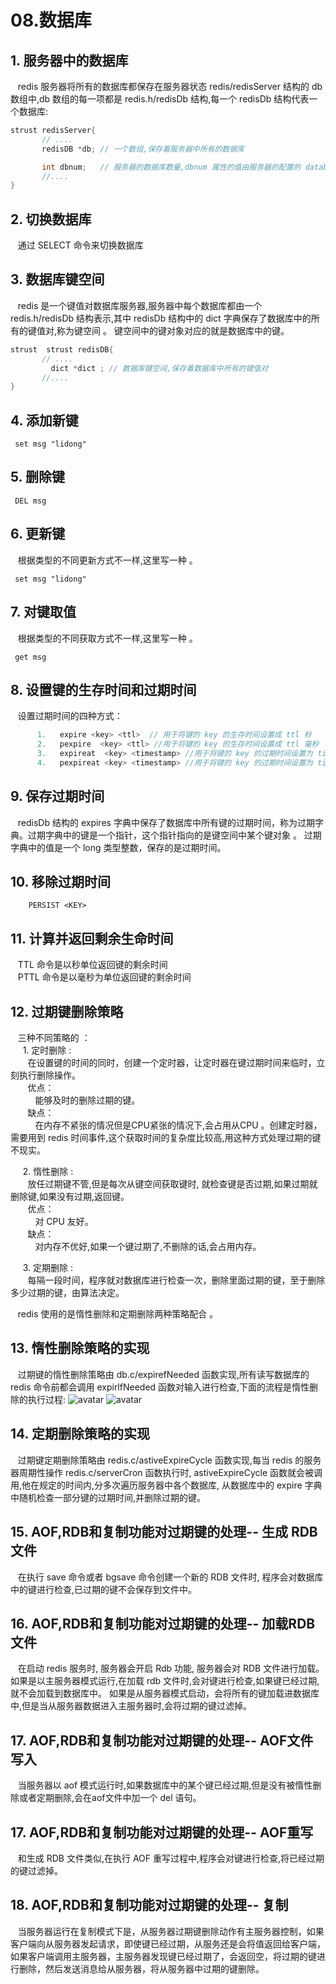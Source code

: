 # 08.数据库

## 1. 服务器中的数据库

   redis 服务器将所有的数据库都保存在服务器状态 redis/redisServer 结构的 db 数组中,db 数组的每一项都是 redis.h/redisDb 结构,每一个 redisDb 结构代表一个数据库:

```java
strust redisServer{
       // ....
       redisDB *db; // 一个数组,保存着服务器中所有的数据库

       int dbnum;   // 服务器的数据库数量,dbnum 属性的值由服务器的配置的 database 选项决定的, 默认会初始化 16 个数据库。
       //....
}
```

## 2. 切换数据库

   通过 SELECT 命令来切换数据库

## 3. 数据库键空间

   redis 是一个键值对数据库服务器,服务器中每个数据库都由一个 redis.h/redisDb 结构表示,其中 redisDb 结构中的 dict 字典保存了数据库中的所有的键值对,称为键空间 。 键空间中的键对象对应的就是数据库中的键。

```java
strust  strust redisDB{
       // ....
         dict *dict ; // 数据库键空间,保存着数据库中所有的键值对
       //....
}
```

## 4. 添加新键

```text
 set msg "lidong"
```

## 5. 删除键

```text
 DEL msg
```

## 6. 更新键

   根据类型的不同更新方式不一样,这里写一种 。

```text
 set msg "lidong"
```

## 7. 对键取值

   根据类型的不同获取方式不一样,这里写一种 。

```text
 get msg
```

## 8. 设置键的生存时间和过期时间

   设置过期时间的四种方式：

```java
      1.   expire <key> <ttl>  // 用于将键的 key 的生存时间设置成 ttl 秒
      2.   pexpire  <key> <ttl> //用于将键的 key 的生存时间设置成 ttl 毫秒
      3.   expireat  <key> <timestamp> //用于将键的 key 的过期时间设置为 timestamp 所指定的秒数时间戳
      4.   pexpireat <key> <timestamp> //用于将键的 key 的过期时间设置为 timestamp 所指定的毫秒数时间
```

## 9. 保存过期时间

   redisDb 结构的 expires 字典中保存了数据库中所有键的过期时间，称为过期字典。过期字典中的键是一个指针，这个指针指向的是键空间中某个键对象 。 过期字典中的值是一个 long 类型整数，保存的是过期时间。

## 10. 移除过期时间

```text
    PERSIST <KEY>
```

## 11. 计算并返回剩余生命时间

   TTL 命令是以秒单位返回键的剩余时间  
   PTTL 命令是以毫秒为单位返回键的剩余时间

## 12. 过期键删除策略

   三种不同策略的 ：  
     1. 定时删除 :  
       在设置键的时间的同时，创建一个定时器，让定时器在键过期时间来临时，立刻执行删除操作。  
       优点：  
          能够及时的删除过期的键。  
       缺点：  
          在内存不紧张的情况但是CPU紧张的情况下,会占用从CPU 。创建定时器，需要用到 redis 时间事件,这个获取时间的复杂度比较高,用这种方式处理过期的键不现实。

     2. 惰性删除 :  
       放任过期键不管,但是每次从键空间获取键时, 就检查键是否过期,如果过期就删除键,如果没有过期,返回键。  
       优点：  
          对 CPU 友好。  
       缺点：  
          对内存不优好,如果一个键过期了,不删除的话,会占用内存。

     3. 定期删除 :  
       每隔一段时间，程序就对数据库进行检查一次，删除里面过期的键，至于删除多少过期的键，由算法决定。

   redis 使用的是惰性删除和定期删除两种策略配合 。

## 13. 惰性删除策略的实现

   过期键的惰性删除策略由 db.c/expirefNeeded 函数实现,所有读写数据库的redis 命令前都会调用 expirlfNeeded 函数对输入进行检查,下面的流程是惰性删除的执行过程: ![avatar](../../.gitbook/assets/duo-xing-shan-chu.jpg) ![avatar](../../.gitbook/assets/get-duo-xing-shan-chu.jpg)

## 14. 定期删除策略的实现

   过期键定期删除策略由 redis.c/astiveExpireCycle 函数实现,每当 redis 的服务器周期性操作 redis.c/serverCron 函数执行时, astiveExpireCycle 函数就会被调用,他在规定的时间内,分多次遍历服务器中各个数据库, 从数据库中的 expire 字典中随机检查一部分键的过期时间,并删除过期的键。

## 15. AOF,RDB和复制功能对过期键的处理-- 生成 RDB 文件

   在执行 save 命令或者 bgsave 命令创建一个新的 RDB 文件时, 程序会对数据库中的键进行检查,已过期的键不会保存到文件中。

## 16. AOF,RDB和复制功能对过期键的处理-- 加载RDB 文件

   在启动 redis 服务时, 服务器会开启 Rdb 功能, 服务器会对 RDB 文件进行加载。 如果是以主服务器模式运行,在加载 rdb 文件时,会对键进行检查,如果键已经过期,就不会加载到数据库中。 如果是从服务器模式启动，会将所有的键加载进数据库中,但是当从服务器数据进入主服务器时,会将过期的键过滤掉。

## 17. AOF,RDB和复制功能对过期键的处理-- AOF文件写入

   当服务器以 aof 模式运行时,如果数据库中的某个键已经过期,但是没有被惰性删除或者定期删除,会在aof文件中加一个 del 语句。

## 17. AOF,RDB和复制功能对过期键的处理-- AOF重写

   和生成 RDB 文件类似,在执行 AOF 重写过程中,程序会对键进行检查,将已经过期的键过滤掉。

## 18. AOF,RDB和复制功能对过期键的处理-- 复制

   当服务器运行在复制模式下是，从服务器过期键删除动作有主服务器控制，如果客户端向从服务器发起请求，即使键已经过期，从服务还是会将值返回给客户端，如果客户端调用主服务器，主服务器发现键已经过期了，会返回空，将过期的键进行删除，然后发送消息给从服务器，将从服务器中过期的键删除。

